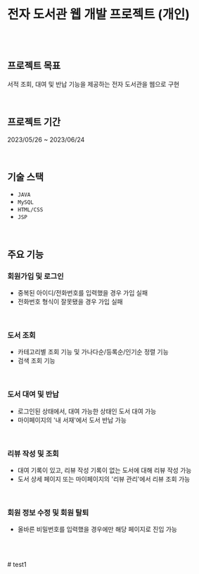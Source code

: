# 전자 도서관 웹 개발 프로젝트 (개인)

<br><br>

## 프로젝트 목표

서적 조회, 대여 및 반납 기능을 제공하는 전자 도서관을 웹으로 구현

<br>

## 프로젝트 기간
2023/05/26 ~ 2023/06/24

<br>

## 기술 스택
- `JAVA`
- `MySQL`
- `HTML/CSS`
- `JSP`

<br>

## 주요 기능
### 회원가입 및 로그인
- 중복된 아이디/전화번호를 입력했을 경우 가입 실패
- 전화번호 형식이 잘못됐을 경우 가입 실패

<br>

### 도서 조회
- 카테고리별 조회 기능 및 가나다순/등록순/인기순 정렬 기능
- 검색 조회 기능

<br>

### 도서 대여 및 반납
- 로그인된 상태에서, 대여 가능한 상태인 도서 대여 가능
- 마이페이지의 '내 서재'에서 도서 반납 가능

<br>

### 리뷰 작성 및 조회
- 대여 기록이 있고, 리뷰 작성 기록이 없는 도서에 대해 리뷰 작성 가능
- 도서 상세 페이지 또는 마이페이지의 '리뷰 관리'에서 리뷰 조회 가능

<br>

### 회원 정보 수정 및 회원 탈퇴
- 올바른 비밀번호를 입력했을 경우에만 해당 페이지로 진입 가능


<br>

<br>

#   t e s t 1 
 
 
